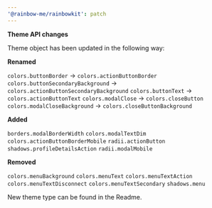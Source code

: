 ```yaml
---
'@rainbow-me/rainbowkit': patch
---
```


**Theme API changes**

Theme object has been updated in the following way:

**Renamed**

`colors.buttonBorder` -> `colors.actionButtonBorder`
`colors.buttonSecondaryBackground` -> `colors.actionButtonSecondaryBackground`
`colors.buttonText` -> `colors.actionButtonText`
`colors.modalClose` -> `colors.closeButton`
`colors.modalCloseBackground` -> `colors.closeButtonBackground`

**Added**

`borders.modalBorderWidth`
`colors.modalTextDim`
`colors.actionButtonBorderMobile`
`radii.actionButton`
`shadows.profileDetailsAction`
`radii.modalMobile`

**Removed**

`colors.menuBackground`
`colors.menuText`
`colors.menuTextAction`
`colors.menuTextDisconnect`
`colors.menuTextSecondary`
`shadows.menu`

New theme type can be found in the Readme.
